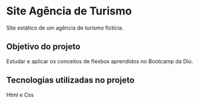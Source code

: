 # Site Agência de Turismo
Site estático de um agência de turismo fictícia.

## Objetivo do projeto
Estudar e aplicar os conceitos de flexbox aprendidos no Bootcamp da Dio.

## Tecnologias utilizadas no projeto
Html e Css
